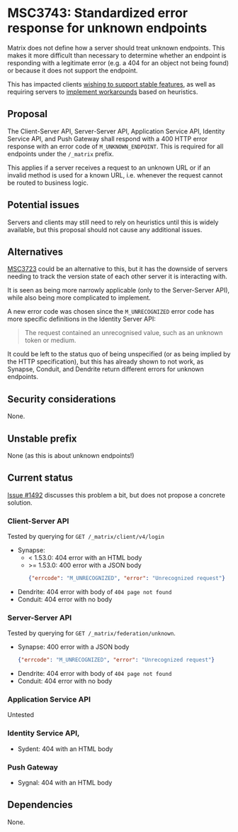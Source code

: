 # MSC3743: Standardized error response for unknown endpoints

Matrix does not define how a server should treat unknown endpoints. This makes it
more difficult than necessary to determine whether an endpoint is responding with
a legitimate error (e.g. a 404 for an object not being found) or because it does
not support the endpoint.

This has impacted clients [wishing to support stable features](https://github.com/vector-im/element-web/issues/19738),
as well as requiring servers to [implement workarounds](https://github.com/matrix-org/synapse/blob/a711ae78a8f8ba406ff122035c8bf096fac9a26c/synapse/federation/federation_client.py#L602-L622)
based on heuristics.


## Proposal

The Client-Server API, Server-Server API, Application Service API, Identity Service API,
and Push Gateway shall respond with a 400 HTTP error response with an error code
of `M_UNKNOWN_ENDPOINT`. This is required for all endpoints under the `/_matrix`
prefix.

This applies if a server receives a request to an unknown URL or if an invalid method is
used for a known URL, i.e. whenever the request cannot be routed to business logic.

## Potential issues

Servers and clients may still need to rely on heuristics until this is widely
available, but this proposal should not cause any additional issues.


## Alternatives

[MSC3723](https://github.com/matrix-org/matrix-doc/pull/3723) could be an alternative
to this, but it has the downside of servers needing to track the version state
of each other server it is interacting with.

It is seen as being more narrowly applicable (only to the Server-Server API),
while also being more complicated to implement.

A new error code was chosen since the `M_UNRECOGNIZED` error code has more specific
definitions in the Identity Server API:

> The request contained an unrecognised value, such as an unknown token or medium.

It could be left to the status quo of being unspecified (or as being implied
by the HTTP specification), but this has already shown to not work, as Synapse,
Conduit, and Dendrite return different errors for unknown endpoints.


## Security considerations

None.

## Unstable prefix

None (as this is about unknown endpoints!)

## Current status

[Issue #1492](https://github.com/matrix-org/matrix-doc/issues/1492) discusses this
problem a bit, but does not propose a concrete solution.

### Client-Server API

Tested by querying for `GET /_matrix/client/v4/login`

* Synapse:
  * < 1.53.0: 404 error with an HTML body
  * \>= 1.53.0: 400 error with a JSON body
    ```json
    {"errcode": "M_UNRECOGNIZED", "error": "Unrecognized request"}
    ```
* Dendrite: 404 error with body of `404 page not found`
* Conduit: 404 error with no body

### Server-Server API

Tested by querying for `GET /_matrix/federation/unknown`.

* Synapse: 400 error with a JSON body
  ```json
  {"errcode": "M_UNRECOGNIZED", "error": "Unrecognized request"}
  ```
* Dendrite: 404 error with body of `404 page not found`
* Conduit: 404 error with no body

### Application Service API

Untested

### Identity Service API,

* Sydent: 404 with an HTML body

### Push Gateway

* Sygnal: 404 with an HTML body

## Dependencies

None.
